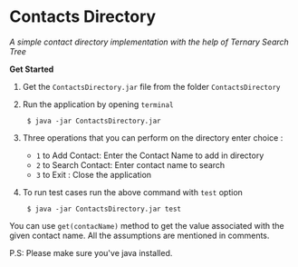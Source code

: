 # Contacts Directory

_A simple contact directory implementation with the help of Ternary Search Tree_

**Get Started**
1. Get the `ContactsDirectory.jar` file from the folder `ContactsDirectory`
2. Run the application by opening `terminal`
        
        $ java -jar ContactsDirectory.jar
        
3. Three operations that you can perform on the directory enter choice :
    - `1` to Add Contact: Enter the Contact Name to add in directory  
    - `2` to Search Contact: Enter contact name to search
    - `3` to Exit : Close the application
    
4. To run test cases run the above command with `test` option
    
        $ java -jar ContactsDirectory.jar test
        


You can use `get(contacName)` method to get the value associated with the given contact name.
All the assumptions are mentioned in comments.

P.S: Please make sure you've java installed.
